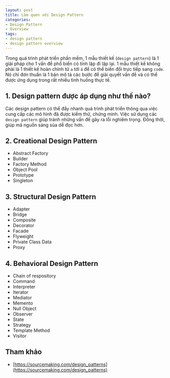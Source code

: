 ```yaml
---
layout: post
title: Làm quen với Design Pattern
categories:
- Design Pattern
- Overview
tags:
- design pattern
- design pattern overview
---
```

Trong quá trình phát triển phần mềm, 1 mẫu thiết kế (`design pattern`) là
1 giải pháp cho 1 vấn đề phổ biến có tính lặp đi lặp lại. 1 mẫu thiết kế
không phải là 1 thiết kế hoàn chỉnh từ `a` tới `á` để có thể biến đổi trực tiếp
sang `code`. Nó chỉ đơn thuần là 1 bản mô tả các bước để giải quyết vấn đề và
có thể được ứng dụng trong rất nhiều tình huống thực tế.

## 1. Design pattern được áp dụng như thế nào?

Các design pattern có thể đẩy nhanh quá trình phát triển thông qua việc cung
cấp các mô hình đã được kiểm thử, chứng minh. Việc sử dụng các `design pattern`
giúp tránh những vấn đề gây ra lỗi nghiêm trọng. Đồng thời, giúp mã nguồn
sáng sủa dễ đọc hơn.

## 2. Creational Design Pattern

- Abstract Factory
- Builder
- Factory Method
- Object Pool
- Prototype
- Singleton

## 3. Structural Design Pattern

- Adapter
- Bridge
- Composite
- Decorator
- Facade
- Flyweight
- Private Class Data
- Proxy

## 4. Behavioral Design Pattern

- Chain of respository
- Command
- Interpreter
- Iterator
- Mediator
- Memento
- Null Object
- Observer
- State
- Strategy
- Template Method
- Visitor

## Tham khảo

- [https://sourcemaking.com/design_patterns](https://sourcemaking.com/design_patterns)
